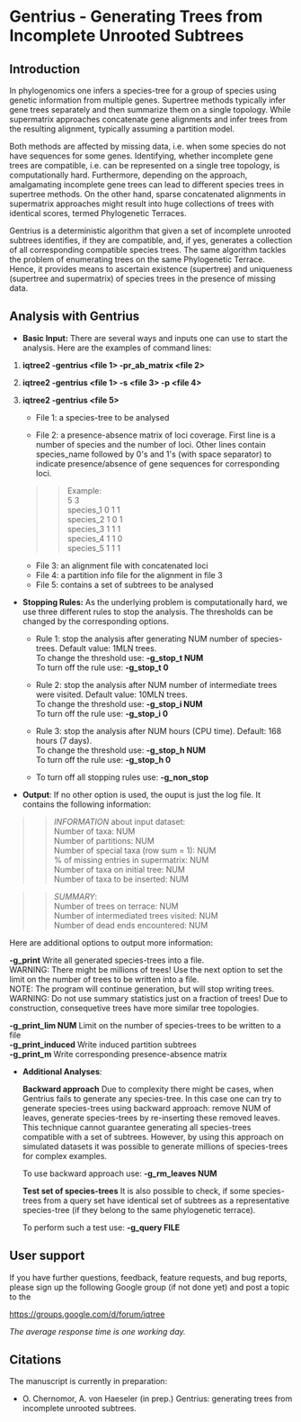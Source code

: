 Gentrius - Generating Trees from Incomplete Unrooted Subtrees
=======

Introduction
------------
In phylogenomics one infers a species-tree for a group of species using genetic information from multiple genes. Supertree methods typically infer gene trees separately and then summarize them on a single topology. While supermatrix approaches concatenate gene alignments and infer trees from the resulting alignment, typically assuming a partition model.

Both methods are affected by missing data, i.e. when some species do not have sequences for some genes. Identifying, whether incomplete gene trees are compatible, i.e. can be represented on a single tree topology, is computationally hard. Furthermore, depending on the approach, amalgamating incomplete gene trees can lead to different species trees in supertree methods. On the other hand, sparse concatenated alignments in supermatrix approaches might result into huge collections of trees with identical scores, termed Phylogenetic Terraces.

Gentrius is a deterministic algorithm that given a set of incomplete unrooted subtrees identifies, if they are compatible, and, if yes, generates a collection of all corresponding compatible species trees. The same algorithm tackles the problem of enumerating trees on the same Phylogenetic Terrace. Hence, it provides means to ascertain existence (supertree) and uniqueness (supertree and supermatrix) of species trees in the presence of missing data.


Analysis with Gentrius
-----------------------

* __Basic Input:__ There are several ways and inputs one can use to start the analysis. Here are the examples of command lines:

1.  __iqtree2 -gentrius <file 1> -pr_ab_matrix <file 2>__
2.  __iqtree2 -gentrius <file 1> -s <file 3> -p <file 4>__
3.  __iqtree2 -gentrius <file 5>__

    - File 1: a species-tree to be analysed

    - File 2: a presence-absence matrix of loci coverage. First line is a number of species and the number of loci. Other lines contain species_name followed by 0's and 1's (with space separator) to indicate presence/absence of gene sequences for corresponding loci. 

    >> Example:  
    >> 5 3  
    >> species_1 0 1 1  
    >> species_2 1 0 1  
    >> species_3 1 1 1  
    >> species_4 1 1 0  
    >> species_5 1 1 1  

    - File 3: an alignment file with concatenated loci
    - File 4: a partition info file for the alignment in file 3
    - File 5: contains a set of subtrees to be analysed

* __Stopping Rules:__ As the underlying problem is computationally hard, we use three different rules to stop the analysis. The thresholds can be changed by the corresponding options.

    - Rule 1: stop the analysis after generating NUM number of species-trees. Default value: 1MLN trees.   
    To change the threshold use:  __-g_stop_t NUM__  
    To turn off the rule use: __-g_stop_t 0__  

    - Rule 2: stop the analysis after NUM number of intermediate trees were visited. Default value: 10MLN trees.   
    To change the threshold use:  __-g_stop_i NUM__  
    To turn off the rule use: __-g_stop_i 0__  

    - Rule 3: stop the analysis after NUM hours (CPU time). Default: 168 hours (7 days).   
    To change the threshold use:  __-g_stop_h NUM__  
    To turn off the rule use: __-g_stop_h 0__  

    - To turn off all stopping rules use: __-g_non_stop__  


* __Output__: If no other option is used, the ouput is just the log file. It contains the following information:

>> _INFORMATION_ about input dataset:  
>>Number of taxa: NUM  
>>Number of partitions: NUM  
>>Number of special taxa (row sum = 1): NUM  
>>% of missing entries in supermatrix: NUM  
>>Number of taxa on initial tree: NUM  
>>Number of taxa to be inserted: NUM  

>>_SUMMARY_:  
>>Number of trees on terrace: NUM  
>>Number of intermediated trees visited: NUM  
>>Number of dead ends encountered: NUM  


Here are additional options to output more information:

__-g_print__    Write all generated species-trees into a file.  
    WARNING: There might be millions of trees! Use the next option to set the limit on the number of trees to be written into a file.  
    NOTE: The program will continue generation, but will stop writing trees.  
    WARNING: Do not use summary statistics just on a fraction of trees! Due to construction, consequetive trees have more similar tree topologies.  

__-g_print_lim NUM__    Limit on the number of species-trees to be written to a file  
__-g_print_induced__    Write induced partition subtrees  
__-g_print_m__  Write corresponding presence-absence matrix  


* __Additional Analyses__: 

    __Backward approach__ Due to complexity there might be cases, when Gentrius fails to generate any species-tree. In this case one can try to generate species-trees using backward approach: remove NUM of leaves, generate species-trees by re-inserting these removed leaves. This technique cannot guarantee generating all species-trees compatible with a set of subtrees. However, by using this approach on simulated datasets it was possible to generate millions of species-trees for complex examples.

    To use backward approach use: __-g_rm_leaves NUM__

    __Test set of species-trees__ It is also possible to check, if some species-trees from a query set have identical set of subtrees as a representative species-tree (if they belong to the same phylogenetic terrace). 

    To perform such a test use: __-g_query FILE__


User support
------------
If you have further questions, feedback, feature requests, and bug reports, please sign up the following Google group (if not done yet) and post a topic to the 

<https://groups.google.com/d/forum/iqtree>

_The average response time is one working day._

Citations
---------

The manuscript is currently in preparation:
* O. Chernomor, A. von Haeseler (in prep.) Gentrius: generating trees from incomplete unrooted subtrees.
